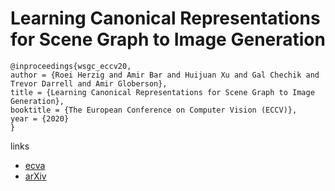 # Learning Canonical Representations for Scene Graph to Image Generation

```
@inproceedings{wsgc_eccv20,
author = {Roei Herzig and Amir Bar and Huijuan Xu and Gal Chechik and Trevor Darrell and Amir Globerson},
title = {Learning Canonical Representations for Scene Graph to Image Generation},
booktitle = {The European Conference on Computer Vision (ECCV)},
year = {2020}
}
```

links
- [ecva](http://www.ecva.net/papers/eccv_2020/papers_ECCV/papers/123710205.pdf)
- [arXiv](https://arxiv.org/abs/1912.07414)
